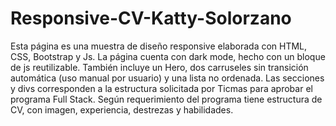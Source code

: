 # Responsive-CV-Katty-Solorzano 
Esta página es una muestra de diseño responsive elaborada con HTML, CSS, Bootstrap y Js. 
La página cuenta con dark mode, hecho con un bloque de js reutilizable.
También incluye un Hero, dos carruseles sin transición automática (uso manual por usuario) y una lista no ordenada.
Las secciones y divs corresponden a la estructura solicitada por Ticmas para aprobar el programa Full Stack.
Según requerimiento del programa tiene estructura de CV, con imagen, experiencia, destrezas y habilidades.
